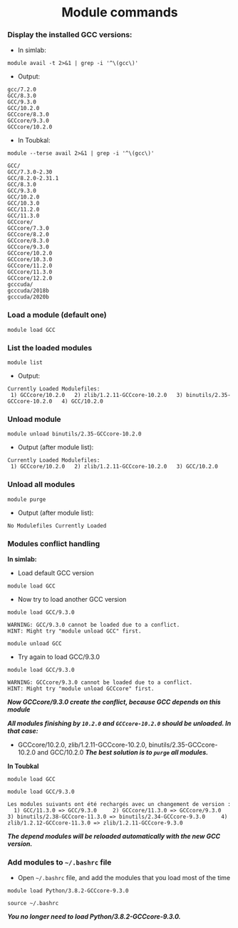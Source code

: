 <h1 align="center">Module commands</h1>

### Display the installed GCC versions:
- In simlab:
```shell
module avail -t 2>&1 | grep -i '^\(gcc\)'
```
- Output:
```shell
gcc/7.2.0
GCC/8.3.0
GCC/9.3.0
GCC/10.2.0
GCCcore/8.3.0
GCCcore/9.3.0
GCCcore/10.2.0
```
- In Toubkal:
```shell
module --terse avail 2>&1 | grep -i '^\(gcc\)'
```
```shell
GCC/
GCC/7.3.0-2.30
GCC/8.2.0-2.31.1
GCC/8.3.0
GCC/9.3.0
GCC/10.2.0
GCC/10.3.0
GCC/11.2.0
GCC/11.3.0
GCCcore/
GCCcore/7.3.0
GCCcore/8.2.0
GCCcore/8.3.0
GCCcore/9.3.0
GCCcore/10.2.0
GCCcore/10.3.0
GCCcore/11.2.0
GCCcore/11.3.0
GCCcore/12.2.0
gcccuda/
gcccuda/2018b
gcccuda/2020b
```
### Load a module (default one)

```shell
module load GCC
```
### List the loaded modules

```shell
module list
```
- Output:
```shell
Currently Loaded Modulefiles:
 1) GCCcore/10.2.0   2) zlib/1.2.11-GCCcore-10.2.0   3) binutils/2.35-GCCcore-10.2.0   4) GCC/10.2.0  
```
### Unload module
```shell
module unload binutils/2.35-GCCcore-10.2.0
```
- Output (after module list):
```shell
Currently Loaded Modulefiles:
 1) GCCcore/10.2.0   2) zlib/1.2.11-GCCcore-10.2.0   3) GCC/10.2.0  
```
### Unload all modules
```shell
module purge
```
- Output (after module list):
```shell
No Modulefiles Currently Loaded
```
### Modules conflict handling
**In simlab:** 
- Load default GCC version
```shell
module load GCC
```
- Now try to load another GCC version

```shell
module load GCC/9.3.0
```
```shell
WARNING: GCC/9.3.0 cannot be loaded due to a conflict.
HINT: Might try "module unload GCC" first.
```
```shell
module unload GCC
```
- Try again to load GCC/9.3.0
```shell
module load GCC/9.3.0
```
```shell
WARNING: GCCcore/9.3.0 cannot be loaded due to a conflict.
HINT: Might try "module unload GCCcore" first.
```
***Now GCCcore/9.3.0 create the conflict, because GCC depends on this module***

***All modules finishing by `10.2.0` and `GCCcore-10.2.0` should be unloaded. In that case:***
- GCCcore/10.2.0, zlib/1.2.11-GCCcore-10.2.0, binutils/2.35-GCCcore-10.2.0 and GCC/10.2.0
***The best solution is to `purge` all modules.***

**In Toubkal**
```shell
module load GCC
```
```shell
module load GCC/9.3.0
```
```shell
Les modules suivants ont été rechargés avec un changement de version :
  1) GCC/11.3.0 => GCC/9.3.0     2) GCCcore/11.3.0 => GCCcore/9.3.0     3) binutils/2.38-GCCcore-11.3.0 => binutils/2.34-GCCcore-9.3.0     4) zlib/1.2.12-GCCcore-11.3.0 => zlib/1.2.11-GCCcore-9.3.0
```
***The depend modules will be reloaded automatically with the new GCC version.***

### Add modules to `~/.bashrc` file

- Open `~/.bashrc` file, and add the modules that you load most of the time

```shell
module load Python/3.8.2-GCCcore-9.3.0 
```
```shell
source ~/.bashrc
```
***You no longer need to load Python/3.8.2-GCCcore-9.3.0.***
